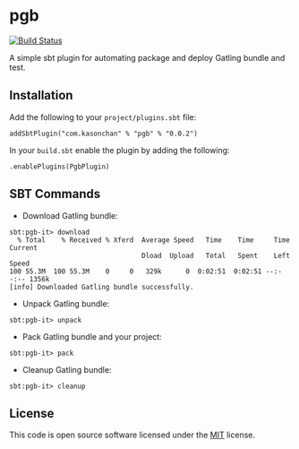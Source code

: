 # pgb

[![Build Status](https://travis-ci.org/kasonchan/pgb.svg?branch=master)](https://travis-ci.org/kasonchan/pgb)

A simple sbt plugin for automating package and deploy Gatling bundle and test.

## Installation

Add the following to your `project/plugins.sbt` file:

```
addSbtPlugin("com.kasonchan" % "pgb" % "0.0.2")
```

In your `build.sbt` enable the plugin by adding the following:

```
.enablePlugins(PgbPlugin)
```

## SBT Commands

- Download Gatling bundle:

```
sbt:pgb-it> download
  % Total    % Received % Xferd  Average Speed   Time    Time     Time  Current
                                 Dload  Upload   Total   Spent    Left  Speed
100 55.3M  100 55.3M    0     0   329k      0  0:02:51  0:02:51 --:--:-- 1356k
[info] Downloaded Gatling bundle successfully.
```

- Unpack Gatling bundle:

```
sbt:pgb-it> unpack
```

- Pack Gatling bundle and your project:

```
sbt:pgb-it> pack
```

- Cleanup Gatling bundle:

```
sbt:pgb-it> cleanup
```

## License

This code is open source software licensed under the [MIT](https://opensource.org/licenses/MIT) license.
